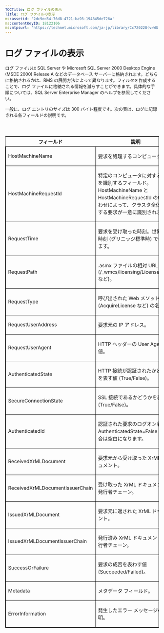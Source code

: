 ```yaml
---
TOCTitle: ログ ファイルの表示
Title: ログ ファイルの表示
ms:assetid: '2dc9ed54-76d8-4721-ba93-194845de726a'
ms:contentKeyID: 18122106
ms:mtpsurl: 'https://technet.microsoft.com/ja-jp/library/Cc720228(v=WS.10)'
---
```


ログ ファイルの表示
===================

ログ ファイルは SQL Server や Microsoft SQL Server 2000 Desktop Engine (MSDE 2000) Release A などのデータベース サーバーに格納されます。どちらに格納されるかは、RMS の展開方法によって異なります。フィルタを作成することで、ログ ファイルに格納される情報を減らすことができます。具体的な手順については、SQL Server Enterprise Manager のヘルプを参照してください。

一般に、ログ エントリのサイズは 300 バイト程度です。次の表は、ログに記録される各フィールドの説明です。

###  

<p> </p>
<table style="border:1px solid black;">
<colgroup>
<col width="50%" />
<col width="50%" />
</colgroup>
<thead>
<tr class="header">
<th>フィールド</th>
<th>説明</th>
</tr>
</thead>
<tbody>
<tr class="odd">
<td style="border:1px solid black;"><p>HostMachineName</p></td>
<td style="border:1px solid black;"><p>要求を処理するコンピュータ。</p></td>
</tr>  
<tr class="even">
<td style="border:1px solid black;"><p>HostMachineRequestId</p></td>
<td style="border:1px solid black;"><p>特定のコンピュータに対する要求を識別するフィールド。HostMachineName と HostMachineRequestId の組み合わせによって、クラスタ全体に対する要求が一意に識別されます。</p></td>
</tr>  
<tr class="odd">
<td style="border:1px solid black;"><p>RequestTime</p></td>
<td style="border:1px solid black;"><p>要求を受け取った時刻。世界協定時刻 (グリニッジ標準時) で表されます。</p></td>
</tr>  
<tr class="even">
<td style="border:1px solid black;"><p>RequestPath</p></td>
<td style="border:1px solid black;"><p>.asmx ファイルの相対 URL (/_wmcs/licensing/License.asmx など)。</p></td>
</tr>  
<tr class="odd">
<td style="border:1px solid black;"><p>RequestType</p></td>
<td style="border:1px solid black;"><p>呼び出された Web メソッド (AcquireLicense など) の名前。</p></td>
</tr>  
<tr class="even">
<td style="border:1px solid black;"><p>RequestUserAddress</p></td>
<td style="border:1px solid black;"><p>要求元の IP アドレス。</p></td>
</tr>  
<tr class="odd">
<td style="border:1px solid black;"><p>RequestUserAgent</p></td>
<td style="border:1px solid black;"><p>HTTP ヘッダーの User Agent 値。</p></td>
</tr>  
<tr class="even">
<td style="border:1px solid black;"><p>AuthenticatedState</p></td>
<td style="border:1px solid black;"><p>HTTP 接続が認証されたかどうかを表す値 (True/False)。</p></td>
</tr>  
<tr class="odd">
<td style="border:1px solid black;"><p>SecureConnectionState</p></td>
<td style="border:1px solid black;"><p>SSL 接続であるかどうかを表す値 (True/False)。</p></td>
</tr>  
<tr class="even">
<td style="border:1px solid black;"><p>AuthenticatedId</p></td>
<td style="border:1px solid black;"><p>認証された要求のログオン名。AuthenticatedState=False の場合は空白になります。</p></td>
</tr>  
<tr class="odd">
<td style="border:1px solid black;"><p>ReceivedXrMLDocument</p></td>
<td style="border:1px solid black;"><p>要求元から受け取った XrML ドキュメント。</p></td>
</tr>  
<tr class="even">
<td style="border:1px solid black;"><p>ReceivedXrMLDocumentIssuerChain</p></td>
<td style="border:1px solid black;"><p>受け取った XrML ドキュメントの発行者チェーン。</p></td>
</tr>  
<tr class="odd">
<td style="border:1px solid black;"><p>IssuedXrMLDocument</p></td>
<td style="border:1px solid black;"><p>要求元に返された XrML ドキュメント。</p></td>
</tr>  
<tr class="even">
<td style="border:1px solid black;"><p>IssuedXrMLDocumentIssuerChain</p></td>
<td style="border:1px solid black;"><p>発行済み XrML ドキュメントの発行者チェーン。</p></td>
</tr>  
<tr class="odd">
<td style="border:1px solid black;"><p>SuccessOrFailure</p></td>
<td style="border:1px solid black;"><p>要求の成否を表わす値 (Succeeded/Failed)。</p></td>
</tr>  
<tr class="even">
<td style="border:1px solid black;"><p>Metadata</p></td>
<td style="border:1px solid black;"><p>メタデータ フィールド。</p></td>
</tr>  
<tr class="odd">
<td style="border:1px solid black;"><p>ErrorInformation</p></td>
<td style="border:1px solid black;"><p>発生したエラー メッセージの説明。</p></td>
</tr>  
</tbody>  
</table>
